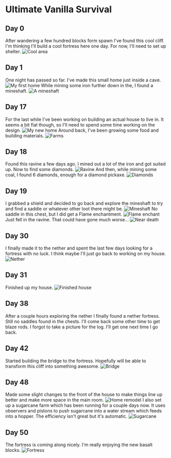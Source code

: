 # Ultimate Vanilla Survival

## Day 0
After wandering a few hundred blocks form spawn I've found this cool cliff. I'm thinking
I'll build a cool fortress here one day. For now, I'll need to set up shelter.
![Cool area](cool_area.png)

## Day 1
One night has passed so far. I've made this small home just inside a cave.
![My first home](first_home.png)
While mining some iron further down in the, I found a mineshaft.
![A mineshaft](mineshaft.png)

## Day 17
For the last while I've been working on building an actual house to live in. It seems a bit
flat though, so I'll need to spend some time working on the design.
![My new home](new_home.png)
Around back, I've been growing some food and building materials.
![Farms](farms.png)

## Day 18
Found this ravine a few days ago. I mined out a lot of the iron and got suited up.
Now to find some diamonds.
![Ravine](ravine.png)
And then, while mining some coal, I found 6 diamonds, enough for a diamond pickaxe.
![Diamonds](diamonds.png)

## Day 19
I grabbed a shield and decided to go back and explore the mineshaft to try and find
a saddle or whatever other loot there might be.
![Mineshaft](mineshaft_2.png)
No saddle in this chest, but I did get a Flame enchantment.
![Flame enchant](flame_enchant.png)
Just fell in the ravine. That could have gone much worse...
![Near death](near_death.png)

## Day 30
I finally made it to the nether and spent the last few days looking for a fortress with
no luck. I think maybe I'll just go back to working on my house.
![Nether](nether.png)

## Day 31
Finished up my house.
![Finished house](finished_house.png)

## Day 38
After a couple hours exploring the nether I finally found a nether fortress. Still no saddles
found in the chests. I'll come back some other time to get blaze rods. I forgot to take
a picture for the log. I'll get one next time I go back.

## Day 42
Started building the bridge to the fortress. Hopefully will be able to transform this
cliff into something awesome.
![Bridge](bridge.png)

## Day 48
Made some slight changes to the front of the house to make things line up better
and make more space in the main room.
![Home remodel](home_changes.png)
I also set up a sugarcane farm which has been running for a couple days now. It uses
observers and pistons to push sugarcane into a water stream which feeds into a hopper.
The efficiency isn't great but it's automatic.
![Sugarcane](sugarcane_farm.png)

## Day 50
The fortress is coming along nicely. I'm really enjoying the new basalt blocks.
![Fortress](fortress.png)